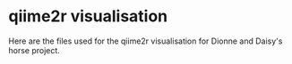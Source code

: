# qiime2r visualisation
Here are the files used for the qiime2r visualisation for Dionne and Daisy's horse project.
